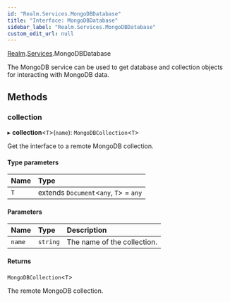 ```yaml
---
id: "Realm.Services.MongoDBDatabase"
title: "Interface: MongoDBDatabase"
sidebar_label: "Realm.Services.MongoDBDatabase"
custom_edit_url: null
---
```


[Realm](../namespaces/Realm).[Services](../namespaces/Realm.Services).MongoDBDatabase

The MongoDB service can be used to get database and collection objects for interacting with MongoDB data.

## Methods

### collection

▸ **collection**<`T`\>(`name`): `MongoDBCollection`<`T`\>

Get the interface to a remote MongoDB collection.

#### Type parameters

| Name | Type |
| :------ | :------ |
| `T` | extends `Document`<`any`, `T`\> = `any` |

#### Parameters

| Name | Type | Description |
| :------ | :------ | :------ |
| `name` | `string` | The name of the collection. |

#### Returns

`MongoDBCollection`<`T`\>

The remote MongoDB collection.
